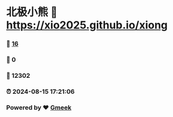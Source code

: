 # 北极小熊 :link: https://xio2025.github.io/xiong 
### :page_facing_up: [16](https://xio2025.github.io/xiong/tag.html) 
### :speech_balloon: 0 
### :hibiscus: 12302 
### :alarm_clock: 2024-08-15 17:21:06 
### Powered by :heart: [Gmeek](https://github.com/Meekdai/Gmeek)
